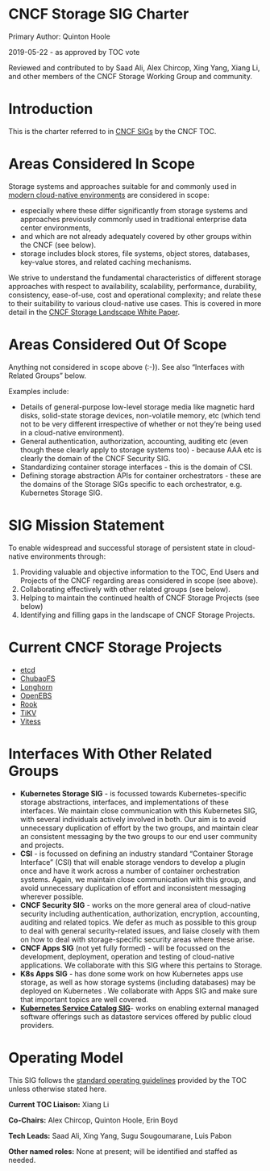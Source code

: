 # CNCF Storage SIG Charter

Primary Author: Quinton Hoole

2019-05-22 - as approved by TOC vote

Reviewed and contributed to by Saad Ali, Alex Chircop,
Xing Yang, Xiang Li, and other members of the CNCF Storage Working
Group and community.

# Introduction

This is the charter referred to in [CNCF
SIGs](https://github.com/cncf/toc/blob/master/sigs/cncf-sigs.md#sig-charter)
by the CNCF TOC.

# Areas Considered In Scope

Storage systems and approaches suitable for and commonly used in
[modern cloud-native
environments](https://github.com/cncf/toc/blob/master/DEFINITION.md) are considered in scope:

*   especially where these differ significantly from storage systems
    and approaches previously commonly used in traditional enterprise
    data center environments,
*   and which are not already adequately covered by other groups within the CNCF (see below).  
*   storage includes block stores, file systems, object stores, databases, key-value stores, and related caching mechanisms. 

We strive to understand the fundamental characteristics of different
storage approaches with respect to availability, scalability,
performance, durability, consistency, ease-of-use, cost and
operational complexity; and relate these to their suitability to
various cloud-native use cases. This is covered in more detail in the
[CNCF Storage Landscape White Paper](
http://bit.ly/cncf-storage-whitepaper).

# Areas Considered Out Of Scope

Anything not considered in scope above (:-)).  See also “Interfaces
with Related Groups” below.

Examples include:

*   Details of general-purpose low-level storage media like magnetic
    hard disks, solid-state storage devices, non-volatile memory, etc
    (which tend not to be very different irrespective of whether or
    not they’re being used in a cloud-native environment).
*   General authentication, authorization, accounting, auditing etc
    (even though these clearly apply to storage systems too) - because
    AAA etc is clearly the domain of the CNCF Security SIG.
*   Standardizing container storage interfaces - this is the domain of CSI.
*   Defining storage abstraction APIs for container orchestrators -
    these are the domains of the Storage SIGs specific to each
    orchestrator, e.g. Kubernetes Storage SIG.

# SIG Mission Statement

To enable widespread and successful storage of persistent state in
cloud-native environments through:

1. Providing valuable and objective information to the TOC, End Users
   and Projects of the CNCF regarding areas considered in scope (see
   above).
2. Collaborating effectively with other related groups (see below).
3. Helping to maintain the continued health of CNCF Storage Projects
   (see below)
4. Identifying and filling gaps in the landscape of CNCF Storage
   Projects.

# Current CNCF Storage Projects

- [etcd](https://github.com/etcd-io/etcd)
- [ChubaoFS](https://github.com/chubaofs/chubaofs)
- [Longhorn](https://github.com/longhorn/longhorn)
- [OpenEBS](https://github.com/openebs)
- [Rook](https://github.com/rook/rook)
- [TiKV](https://github.com/tikv/tikv)
- [Vitess](https://github.com/vitessio/vitess)

# Interfaces With Other Related Groups

*   **Kubernetes Storage SIG** - is focussed towards
    Kubernetes-specific storage abstractions, interfaces, and
    implementations of these interfaces.  We maintain close
    communication with this Kubernetes SIG, with several individuals
    actively involved in both.  Our aim is to avoid unnecessary
    duplication of effort by the two groups, and maintain clear an
    consistent messaging by the two groups to our end user community
    and projects.
*   **CSI** - is focussed on defining an industry standard “Container
    Storage Interface” (CSI) that will enable storage vendors to
    develop a plugin once and have it work across a number of
    container orchestration systems.  Again, we maintain close
    communication with this group, and avoid unnecessary duplication
    of effort and inconsistent messaging wherever possible.
*   **CNCF Security SIG** - works on the more general area of
    cloud-native security including authentication, authorization,
    encryption, accounting, auditing and related topics.  We defer as
    much as possible to this group to deal with general
    security-related issues, and liaise closely with them on how to
    deal with storage-specific security areas where these arise.
*   **CNCF Apps SIG** (not yet fully formed) - will be focussed on the
    development, deployment, operation and testing of cloud-native
    applications.  We collaborate with this SIG where this pertains to
    Storage.
*   **K8s Apps SIG** - has done some work on how Kubernetes apps use
    storage, as well as how storage systems (including databases) may
    be deployed on Kubernetes .  We collaborate with Apps SIG and make
    sure that important topics are well covered.
*   **[Kubernetes Service Catalog SIG](https://github.com/kubernetes/community/tree/master/sig-service-catalog)**-
    works on enabling external managed software offerings such as
    datastore services offered by public cloud providers.


# Operating Model

This SIG follows the [standard operating
guidelines](https://github.com/cncf/toc/blob/master/sigs/cncf-sigs.md#operating-model)
provided by the TOC unless otherwise stated here.

**Current TOC Liaison:** Xiang Li

**Co-Chairs:** Alex Chircop, Quinton Hoole, Erin Boyd

**Tech Leads:** Saad Ali, Xing Yang, Sugu Sougoumarane, Luis Pabon

**Other named roles:** None at present; will be identified and staffed as needed.
